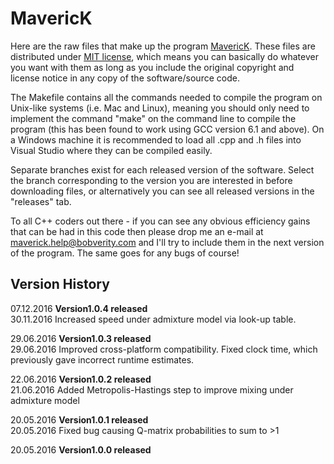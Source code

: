 # MavericK

Here are the raw files that make up the program [MavericK](www.bobverity.com/maverick). These files are distributed under [MIT license](https://opensource.org/licenses/MIT), which means you can basically do whatever you want with them as long as you include the original copyright and license notice in any copy of the software/source code.

The Makefile contains all the commands needed to compile the program on Unix-like systems (i.e. Mac and Linux), meaning you should only need to implement the command "make" on the command line to compile the program (this has been found to work using GCC version 6.1 and above). On a Windows machine it is recommended to load all .cpp and .h files into Visual Studio where they can be compiled easily.

Separate branches exist for each released version of the software. Select the branch corresponding to the version you are interested in before downloading files, or alternatively you can see all released versions in the "releases" tab.

To all C++ coders out there - if you can see any obvious efficiency gains that can be had in this code then please drop me an e-mail at maverick.help@bobverity.com and I'll try to include them in the next version of the program. The same goes for any bugs of course!


## Version History

07.12.2016  **Version1.0.4 released**<br>
30.11.2016  Increased speed under admixture model via look-up table.

29.06.2016  **Version1.0.3 released**<br>
29.06.2016  Improved cross-platform compatibility. Fixed clock time, which previously gave incorrect runtime estimates.

22.06.2016  **Version1.0.2 released**<br>
21.06.2016  Added Metropolis-Hastings step to improve mixing under admixture model

20.05.2016  **Version1.0.1 released**<br>
20.05.2016  Fixed bug causing Q-matrix probabilities to sum to >1

20.05.2016  **Version1.0.0 released**
